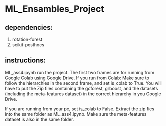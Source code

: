 # ML_Ensambles_Project

## dependencies:
1. rotation-forest
2. scikit-posthocs

## instructions:
ML_ass4.ipynb run the project. The first two frames are for running from Google Colab using Google Drive. 
If you run from Colab:
Make sure to follow the hierarchies in the second frame, and set is_colab to True. You will have to put the Zip files containing the gcforest, grboost, and the datasets (including the meta-features dataset) in the correct hierarchy in you Google Drive.

If you are running from your pc, set is_colab to False. Extract the zip fies into the same folder as ML_ass4.ipynb. Make sure the meta-features dataset is also in the same folder.
